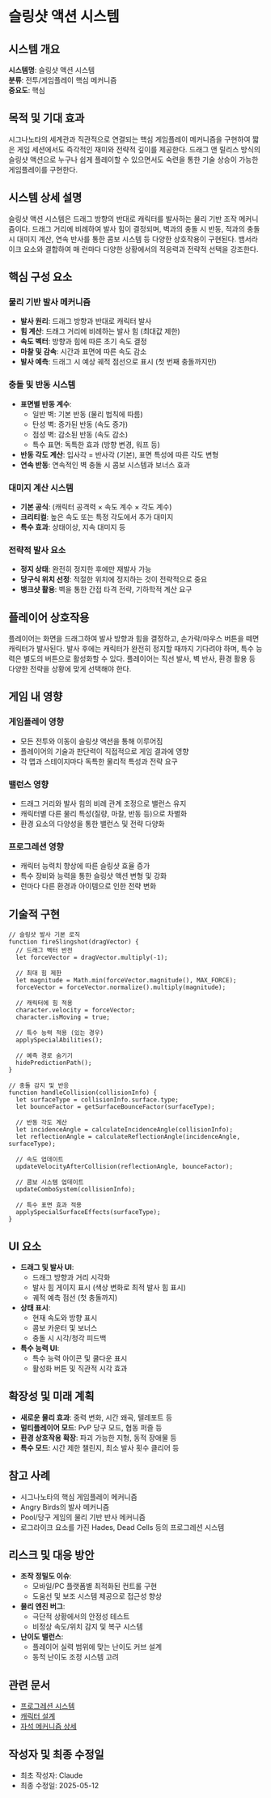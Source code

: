 # 슬링샷 액션 시스템

## 시스템 개요
**시스템명**: 슬링샷 액션 시스템  
**분류**: 전투/게임플레이 핵심 메커니즘  
**중요도**: 핵심

## 목적 및 기대 효과
시그나노타의 세계관과 직관적으로 연결되는 핵심 게임플레이 메커니즘을 구현하여 짧은 게임 세션에서도 즉각적인 재미와 전략적 깊이를 제공한다. 드래그 앤 릴리스 방식의 슬링샷 액션으로 누구나 쉽게 플레이할 수 있으면서도 숙련을 통한 기술 상승이 가능한 게임플레이를 구현한다.

## 시스템 상세 설명
슬링샷 액션 시스템은 드래그 방향의 반대로 캐릭터를 발사하는 물리 기반 조작 메커니즘이다. 드래그 거리에 비례하여 발사 힘이 결정되며, 벽과의 충돌 시 반동, 적과의 충돌 시 대미지 계산, 연속 반사를 통한 콤보 시스템 등 다양한 상호작용이 구현된다. 뱀서라이크 요소와 결합하여 매 런마다 다양한 상황에서의 적응력과 전략적 선택을 강조한다.

## 핵심 구성 요소
### 물리 기반 발사 메커니즘
- **발사 원리**: 드래그 방향과 반대로 캐릭터 발사
- **힘 계산**: 드래그 거리에 비례하는 발사 힘 (최대값 제한)
- **속도 벡터**: 방향과 힘에 따른 초기 속도 결정
- **마찰 및 감속**: 시간과 표면에 따른 속도 감소
- **발사 예측**: 드래그 시 예상 궤적 점선으로 표시 (첫 번째 충돌까지만)

### 충돌 및 반동 시스템
- **표면별 반동 계수**: 
  - 일반 벽: 기본 반동 (물리 법칙에 따름)
  - 탄성 벽: 증가된 반동 (속도 증가)
  - 점성 벽: 감소된 반동 (속도 감소)
  - 특수 표면: 독특한 효과 (방향 변경, 워프 등)
- **반동 각도 계산**: 입사각 = 반사각 (기본), 표면 특성에 따른 각도 변형
- **연속 반동**: 연속적인 벽 충돌 시 콤보 시스템과 보너스 효과

### 대미지 계산 시스템
- **기본 공식**: (캐릭터 공격력 × 속도 계수 × 각도 계수)
- **크리티컬**: 높은 속도 또는 특정 각도에서 추가 대미지
- **특수 효과**: 상태이상, 지속 대미지 등

### 전략적 발사 요소
- **정지 상태**: 완전히 정지한 후에만 재발사 가능
- **당구식 위치 선정**: 적절한 위치에 정지하는 것이 전략적으로 중요
- **뱅크샷 활용**: 벽을 통한 간접 타격 전략, 기하학적 계산 요구

## 플레이어 상호작용
플레이어는 화면을 드래그하여 발사 방향과 힘을 결정하고, 손가락/마우스 버튼을 떼면 캐릭터가 발사된다. 발사 후에는 캐릭터가 완전히 정지할 때까지 기다려야 하며, 특수 능력은 별도의 버튼으로 활성화할 수 있다. 플레이어는 직선 발사, 벽 반사, 환경 활용 등 다양한 전략을 상황에 맞게 선택해야 한다.

## 게임 내 영향
### 게임플레이 영향
- 모든 전투와 이동이 슬링샷 액션을 통해 이루어짐
- 플레이어의 기술과 판단력이 직접적으로 게임 결과에 영향
- 각 맵과 스테이지마다 독특한 물리적 특성과 전략 요구

### 밸런스 영향
- 드래그 거리와 발사 힘의 비례 관계 조정으로 밸런스 유지
- 캐릭터별 다른 물리 특성(질량, 마찰, 반동 등)으로 차별화
- 환경 요소의 다양성을 통한 밸런스 및 전략 다양화

### 프로그레션 영향
- 캐릭터 능력치 향상에 따른 슬링샷 효율 증가
- 특수 장비와 능력을 통한 슬링샷 액션 변형 및 강화
- 런마다 다른 환경과 아이템으로 인한 전략 변화

## 기술적 구현
```
// 슬링샷 발사 기본 로직
function fireSlingshot(dragVector) {
  // 드래그 벡터 반전
  let forceVector = dragVector.multiply(-1);
  
  // 최대 힘 제한
  let magnitude = Math.min(forceVector.magnitude(), MAX_FORCE);
  forceVector = forceVector.normalize().multiply(magnitude);
  
  // 캐릭터에 힘 적용
  character.velocity = forceVector;
  character.isMoving = true;
  
  // 특수 능력 적용 (있는 경우)
  applySpecialAbilities();
  
  // 예측 경로 숨기기
  hidePredictionPath();
}

// 충돌 감지 및 반응
function handleCollision(collisionInfo) {
  let surfaceType = collisionInfo.surface.type;
  let bounceFactor = getSurfaceBounceFactor(surfaceType);
  
  // 반동 각도 계산
  let incidenceAngle = calculateIncidenceAngle(collisionInfo);
  let reflectionAngle = calculateReflectionAngle(incidenceAngle, surfaceType);
  
  // 속도 업데이트
  updateVelocityAfterCollision(reflectionAngle, bounceFactor);
  
  // 콤보 시스템 업데이트
  updateComboSystem(collisionInfo);
  
  // 특수 표면 효과 적용
  applySpecialSurfaceEffects(surfaceType);
}
```

## UI 요소
- **드래그 및 발사 UI**: 
  - 드래그 방향과 거리 시각화
  - 발사 힘 게이지 표시 (색상 변화로 최적 발사 힘 표시)
  - 궤적 예측 점선 (첫 충돌까지)
- **상태 표시**:
  - 현재 속도와 방향 표시
  - 콤보 카운터 및 보너스
  - 충돌 시 시각/청각 피드백
- **특수 능력 UI**:
  - 특수 능력 아이콘 및 쿨다운 표시
  - 활성화 버튼 및 직관적 시각 효과

## 확장성 및 미래 계획
- **새로운 물리 효과**: 중력 변화, 시간 왜곡, 텔레포트 등
- **멀티플레이어 모드**: PvP 당구 모드, 협동 퍼즐 등
- **환경 상호작용 확장**: 파괴 가능한 지형, 동적 장애물 등
- **특수 모드**: 시간 제한 챌린지, 최소 발사 횟수 클리어 등

## 참고 사례
- 시그나노타의 핵심 게임플레이 메커니즘
- Angry Birds의 발사 메커니즘
- Pool/당구 게임의 물리 기반 반사 메커니즘
- 로그라이크 요소를 가진 Hades, Dead Cells 등의 프로그레션 시스템

## 리스크 및 대응 방안
- **조작 정밀도 이슈**: 
  - 모바일/PC 플랫폼별 최적화된 컨트롤 구현
  - 도움선 및 보조 시스템 제공으로 접근성 향상
- **물리 엔진 버그**:
  - 극단적 상황에서의 안정성 테스트
  - 비정상 속도/위치 감지 및 복구 시스템
- **난이도 밸런스**:
  - 플레이어 실력 범위에 맞는 난이도 커브 설계
  - 동적 난이도 조정 시스템 고려

## 관련 문서
- [프로그레션 시스템](프로그레션_시스템.md)
- [캐릭터 설계](캐릭터_설계.md)
- [자석 메커니즘 상세](자석_메커니즘_상세.md)

## 작성자 및 최종 수정일
- 최초 작성자: Claude
- 최종 수정일: 2025-05-12
